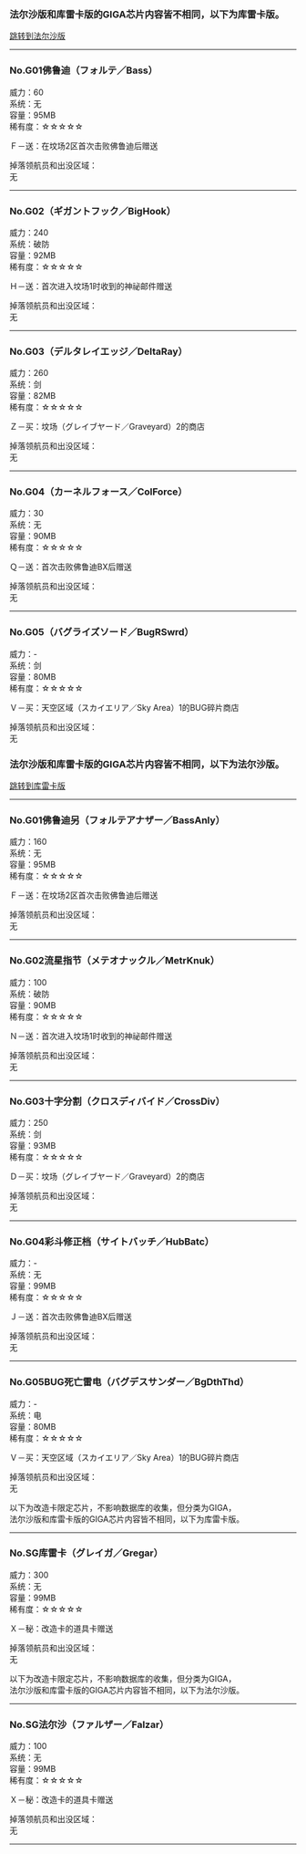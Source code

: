 
<h3 id="gregar">法尔沙版和库雷卡版的GIGA芯片内容皆不相同，以下为库雷卡版。</h3>
<a href="#falzar">跳转到法尔沙版</a>
<hr>
<h3 id="nom01">No.G01佛鲁迪（フォルテ／Bass）</h3>
<p>威力：60<br>
  系统：无<br>
  容量：95MB<br>
  稀有度：☆☆☆☆☆</p>
<p>Ｆ－送：在坟场2区首次击败佛鲁迪后赠送</p>
<p>掉落领航员和出没区域：<br>
  无</p>
<hr>
<h3 id="nom02">No.G02（ギガントフック／BigHook）</h3>
<p>威力：240<br>
  系统：破防<br>
  容量：92MB<br>
  稀有度：☆☆☆☆☆</p>
<p>Ｈ－送：首次进入坟场1时收到的神祕邮件赠送</p>
<p>掉落领航员和出没区域：<br>
  无</p>
<hr>
<h3 id="nom03">No.G03（デルタレイエッジ／DeltaRay）</h3>
<p>威力：260<br>
  系统：剑<br>
  容量：82MB<br>
  稀有度：☆☆☆☆☆</p>
<p>Ｚ－买：坟场（グレイブヤード／Graveyard）2的商店</p>
<p>掉落领航员和出没区域：<br>
  无</p>
<hr>
<h3 id="nom04">No.G04（カーネルフォース／ColForce）</h3>
<p>威力：30<br>
  系统：无<br>
  容量：90MB<br>
  稀有度：☆☆☆☆☆</p>
<p>Ｑ－送：首次击败佛鲁迪BX后赠送</p>
<p>掉落领航员和出没区域：<br>
  无</p>
<hr>
<h3 id="nom05">No.G05（バグライズソード／BugRSwrd）</h3>
<p>威力：-<br>
  系统：剑<br>
  容量：80MB<br>
  稀有度：☆☆☆☆☆</p>
<p>Ｖ－买：天空区域（スカイエリア／Sky Area）1的BUG碎片商店</p>
<p>掉落领航员和出没区域：<br>
  无</p>
  
<h3 id="falzar">法尔沙版和库雷卡版的GIGA芯片内容皆不相同，以下为法尔沙版。</h3>
<a href="#gregar">跳转到库雷卡版</a>
<hr>
<h3 id="nom01f">No.G01佛鲁迪另（フォルテアナザー／BassAnly）</h3>
<p>威力：160<br>
  系统：无<br>
  容量：95MB<br>
  稀有度：☆☆☆☆☆</p>
<p>Ｆ－送：在坟场2区首次击败佛鲁迪后赠送</p>
<p>掉落领航员和出没区域：<br>
  无</p>
<hr>
<h3 id="nom02f">No.G02流星指节（メテオナックル／MetrKnuk）</h3>
<p>威力：100<br>
  系统：破防<br>
  容量：90MB<br>
  稀有度：☆☆☆☆☆</p>
<p>Ｎ－送：首次进入坟场1时收到的神祕邮件赠送</p>
<p>掉落领航员和出没区域：<br>
  无</p>
<hr>
<h3 id="nom03f">No.G03十字分割（クロスディバイド／CrossDiv）</h3>
<p>威力：250<br>
  系统：剑<br>
  容量：93MB<br>
  稀有度：☆☆☆☆☆</p>
<p>Ｄ－买：坟场（グレイブヤード／Graveyard）2的商店</p>
<p>掉落领航员和出没区域：<br>
  无</p>
<hr>
<h3 id="nom04f">No.G04彩斗修正档（サイトバッチ／HubBatc）</h3>
<p>威力：-<br>
  系统：无<br>
  容量：99MB<br>
  稀有度：☆☆☆☆☆</p>
<p>Ｊ－送：首次击败佛鲁迪BX后赠送</p>
<p>掉落领航员和出没区域：<br>
  无</p>
<hr>
<h3 id="nom05f">No.G05BUG死亡雷电（バグデスサンダー／BgDthThd）</h3>
<p>威力：-<br>
  系统：电<br>
  容量：80MB<br>
  稀有度：☆☆☆☆☆</p>
<p>Ｖ－买：天空区域（スカイエリア／Sky Area）1的BUG碎片商店</p>
<p>掉落领航员和出没区域：<br>
  无</p>
<p>以下为改造卡限定芯片，不影响数据库的收集，但分类为GIGA，<br>
  法尔沙版和库雷卡版的GIGA芯片内容皆不相同，以下为库雷卡版。</p>
<hr>
<h3 id="nosgg">No.SG库雷卡（グレイガ／Gregar）</h3>
<p>威力：300<br>
  系统：无<br>
  容量：99MB<br>
  稀有度：☆☆☆☆☆</p>
<p>Ｘ－秘：改造卡的道具卡赠送</p>
<p>掉落领航员和出没区域：<br>
  无</p>
<p>以下为改造卡限定芯片，不影响数据库的收集，但分类为GIGA，<br>
  法尔沙版和库雷卡版的GIGA芯片内容皆不相同，以下为法尔沙版。</p>
<hr>
<h3 id="nosgf">No.SG法尔沙（ファルザー／Falzar）</h3>
<p>威力：100<br>
  系统：无<br>
  容量：99MB<br>
  稀有度：☆☆☆☆☆</p>
<p>Ｘ－秘：改造卡的道具卡赠送</p>
<p>掉落领航员和出没区域：<br>
  无</p>
<hr>
